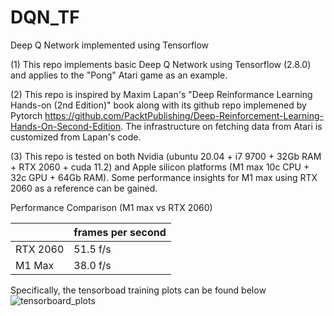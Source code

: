 # DQN_TF
Deep Q Network implemented using Tensorflow

(1) This repo implements basic Deep Q Network using Tensorflow (2.8.0) and applies to the "Pong" Atari game as an example.

(2) This repo is inspired by Maxim Lapan's "Deep Reinformance Learning Hands-on (2nd Edition)" book along with its github repo implemened by Pytorch https://github.com/PacktPublishing/Deep-Reinforcement-Learning-Hands-On-Second-Edition. The infrastructure on fetching data from Atari is customized from Lapan's code.

(3) This repo is tested on both Nvidia (ubuntu 20.04 + i7 9700 + 32Gb RAM + RTX 2060 + cuda 11.2) and Apple silicon platforms (M1 max 10c CPU + 32c GPU + 64Gb RAM). Some performance insights for M1 max using RTX 2060 as a reference can be gained. 




Performance Comparison (M1 max vs RTX 2060) 

|  | frames per second |
| ------------- | ------------- |
| RTX 2060  |   51.5 f/s |
| M1 Max |  38.0 f/s|

Specifically, the tensorboad training plots can be found below
![tensorboard_plots](https://user-images.githubusercontent.com/6441064/187032536-7b22d528-5c3c-4428-8c7e-8b2693877af8.png)





